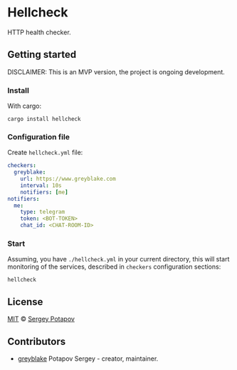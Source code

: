 # Hellcheck

HTTP health checker.


## Getting started

DISCLAIMER: This is an MVP version, the project is ongoing development.

### Install

With cargo:

```
cargo install hellcheck
```

### Configuration file

Create `hellcheck.yml` file:

```yaml
checkers:
  greyblake:
    url: https://www.greyblake.com
    interval: 10s
    notifiers: [me]
notifiers:
  me:
    type: telegram
    token: <BOT-TOKEN>
    chat_id: <CHAT-ROOM-ID>
```

### Start

Assuming, you have `./hellcheck.yml` in your current directory, this will start monitoring of the services,
described in `checkers` configuration sections:

```
hellcheck
```

## License

[MIT](https://github.com/greyblake/whatlang-rs/blob/master/LICENSE) © [Sergey Potapov](http://greyblake.com/)

## Contributors

- [greyblake](https://github.com/greyblake) Potapov Sergey - creator, maintainer.
